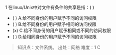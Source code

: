 1
在linux/Unix中对文件有条件的共享是指：( )
- ( ) A.给不同身份的用户赋予不同的访问权限 
- ( ) B.给不同身份的用户赋予相同的访问权限 
- (x) C.给不同身份的用户赋予相同或不同的访问权限
- ( ) D.给相同身份的用户赋予不同的访问权限

> 知识点：文件系统。
> 出处：网络
> 难度：1
> C
